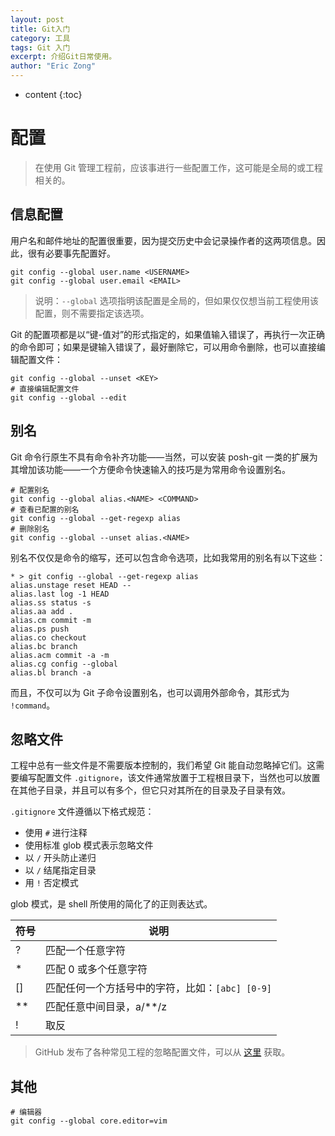 ```yaml
---
layout: post
title: Git入门
category: 工具
tags: Git 入门
excerpt: 介绍Git日常使用。
author: "Eric Zong"
---
```


* content
{:toc}

# 配置

> 在使用 Git 管理工程前，应该事进行一些配置工作，这可能是全局的或工程相关的。

## 信息配置

用户名和邮件地址的配置很重要，因为提交历史中会记录操作者的这两项信息。因此，很有必要事先配置好。

```shell
git config --global user.name <USERNAME>
git config --global user.email <EMAIL>
```

> 说明：`--global` 选项指明该配置是全局的，但如果仅仅想当前工程使用该配置，则不需要指定该选项。

Git 的配置项都是以“键-值对”的形式指定的，如果值输入错误了，再执行一次正确的命令即可；如果是键输入错误了，最好删除它，可以用命令删除，也可以直接编辑配置文件：

```shell
git config --global --unset <KEY>
# 直接编辑配置文件
git config --global --edit
```

## 别名

Git 命令行原生不具有命令补齐功能——当然，可以安装 posh-git 一类的扩展为其增加该功能——一个方便命令快速输入的技巧是为常用命令设置别名。

```shell
# 配置别名
git config --global alias.<NAME> <COMMAND>
# 查看已配置的别名
git config --global --get-regexp alias
# 删除别名
git config --global --unset alias.<NAME>
```

别名不仅仅是命令的缩写，还可以包含命令选项，比如我常用的别名有以下这些：

```shell
* > git config --global --get-regexp alias
alias.unstage reset HEAD --
alias.last log -1 HEAD
alias.ss status -s
alias.aa add .
alias.cm commit -m
alias.ps push
alias.co checkout
alias.bc branch
alias.acm commit -a -m
alias.cg config --global
alias.bl branch -a
```

而且，不仅可以为 Git 子命令设置别名，也可以调用外部命令，其形式为 `!command`。

## 忽略文件

工程中总有一些文件是不需要版本控制的，我们希望 Git 能自动忽略掉它们。这需要编写配置文件 `.gitignore`，该文件通常放置于工程根目录下，当然也可以放置在其他子目录，并且可以有多个，但它只对其所在的目录及子目录有效。

`.gitignore` 文件遵循以下格式规范：

* 使用 `#` 进行注释
* 使用标准 glob 模式表示忽略文件
* 以 `/` 开头防止递归
* 以 `/` 结尾指定目录
* 用 `!` 否定模式

glob 模式，是 shell 所使用的简化了的正则表达式。

| 符号 | 说明                                            |
| ---- | ----------------------------------------------- |
| ?    | 匹配一个任意字符                                |
| *    | 匹配 0 或多个任意字符                           |
| []   | 匹配任何一个方括号中的字符，比如：`[abc] [0-9]` |
| **   | 匹配任意中间目录，a/**/z                        |
| !    | 取反                                            |

> GitHub 发布了各种常见工程的忽略配置文件，可以从 [这里](https://github.com/github/gitignore) 获取。

## 其他

```shell
# 编辑器
git config --global core.editor=vim
```


